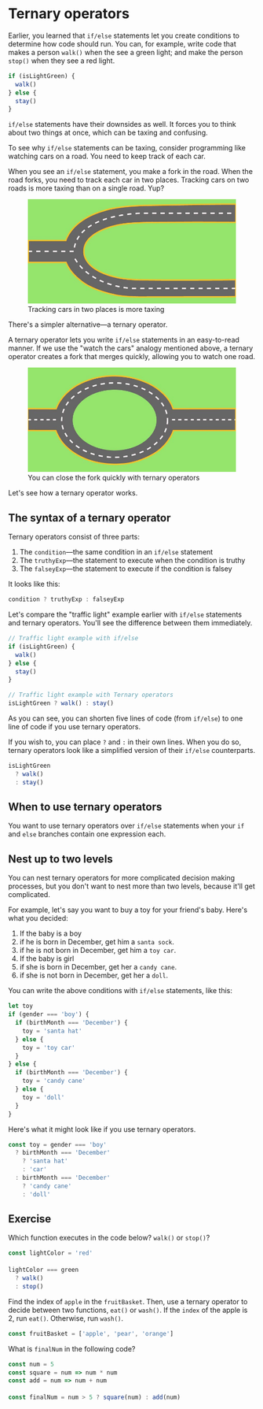 # Ternary operators

Earlier, you learned that `if/else` statements let you create conditions to determine how code should run. You can, for example, write code that makes a person `walk()` when the see a green light; and make the person `stop()` when they see a red light.

```js
if (isLightGreen) {
  walk()
} else {
  stay()
}
```

`if/else` statements have their downsides as well. It forces you to think about two things at once, which can be taxing and confusing.

To see why `if/else` statements can be taxing, consider programming like watching cars on a road. You need to keep track of each car.

When you see an `if/else` statement, you make a fork in the road. When the road forks, you need to track each car in two places. Tracking cars on two roads is more taxing than on a single road. Yup?

<figure>
  <img src="../../images/useful-js/ternary/road-if.jpg" alt="A forked road">
  <figcaption>Tracking cars in two places is more taxing</figcaption>
</figure>

There's a simpler alternative—a ternary operator.

A ternary operator lets you write `if/else` statements in an easy-to-read manner. If we use the "watch the cars" analogy mentioned above, a ternary operator creates a fork that merges quickly, allowing you to watch one road.

<figure>
  <img src="../../images/useful-js/ternary/road-ternary.jpg" alt="A fork that was closed quickly">
  <figcaption>You can close the fork quickly with ternary operators</figcaption>
</figure>

Let's see how a ternary operator works.

## The syntax of a ternary operator

Ternary operators consist of three parts:

1. The `condition`—the same condition in an `if/else` statement
2. The `truthyExp`—the statement to execute when the condition is truthy
3. The `falseyExp`—the statement to execute if the condition is falsey

It looks like this:

```js
condition ? truthyExp : falseyExp
```

Let's compare the "traffic light" example earlier with `if/else` statements and ternary operators. You'll see the difference between them immediately.

```js
// Traffic light example with if/else
if (isLightGreen) {
  walk()
} else {
  stay()
}
```

```js
// Traffic light example with Ternary operators
isLightGreen ? walk() : stay()
```

As you can see, you can shorten five lines of code (from `if/else`) to one line of code if you use ternary operators.

If you wish to, you can place `?` and `:` in their own lines. When you do so, ternary operators look like a simplified version of their `if/else` counterparts.

```js
isLightGreen
  ? walk()
  : stay()
```

## When to use ternary operators

You want to use ternary operators over `if/else` statements when your `if` and `else` branches contain one expression each.

## Nest up to two levels

You can nest ternary operators for more complicated decision making processes, but you don't want to nest more than two levels, because it'll get complicated.

For example, let's say you want to buy a toy for your friend's baby. Here's what you decided:

1. If the baby is a boy
  1. if he is born in December, get him a `santa sock`.
  2. if he is not born in December, get him a `toy car`.
2. If the baby is girl
  1. if she is born in December, get her a `candy cane`.
  2. if she is not born in December, get her a `doll`.

You can write the above conditions with `if/else` statements, like this:

```js
let toy
if (gender === 'boy') {
  if (birthMonth === 'December') {
    toy = 'santa hat'
  } else {
    toy = 'toy car'
  }
} else {
  if (birthMonth === 'December') {
    toy = 'candy cane'
  } else {
    toy = 'doll'
  }
}
```

Here's what it might look like if you use ternary operators.

```js
const toy = gender === 'boy'
  ? birthMonth === 'December'
    ? 'santa hat'
    : 'car'
  : birthMonth === 'December'
    ? 'candy cane'
    : 'doll'
```

## Exercise

Which function executes in the code below? `walk()` or `stop()`?

```js
const lightColor = 'red'

lightColor === green
  ? walk()
  : stop()
```

Find the index of `apple` in the `fruitBasket`. Then, use a ternary operator to decide between two functions, `eat()` or `wash()`. If the `index` of the apple is 2, run `eat()`. Otherwise, run `wash()`.

```js
const fruitBasket = ['apple', 'pear', 'orange']
```

What is `finalNum` in the following code?

```js
const num = 5
const square = num => num * num
const add = num => num + num

const finalNum = num > 5 ? square(num) : add(num)
```

